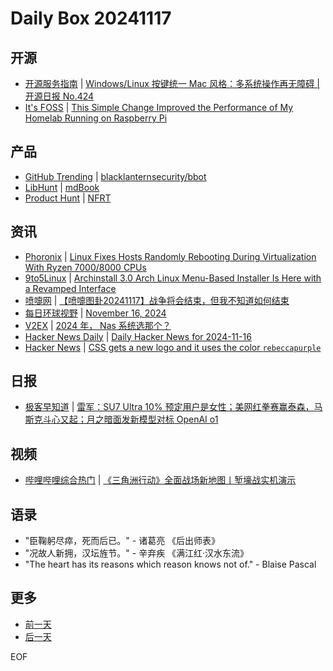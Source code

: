 # Daily Box 20241117

## 开源
- [开源服务指南](https://osguider.com/blog/) | [Windows/Linux 按键统一 Mac 风格：多系统操作再无障碍 | 开源日报 No.424](https://osguider.com/blog/post/daily/daily-424/)
- [It's FOSS](https://itsfoss.com/) | [This Simple Change Improved the Performance of My Homelab Running on Raspberry Pi](https://itsfoss.com/pi-swap-increase/)

## 产品
- [GitHub Trending](https://github.com/trending?since=daily) | [blacklanternsecurity/bbot](https://github.com/blacklanternsecurity/bbot)
- [LibHunt](https://www.libhunt.com/) | [mdBook](https://www.libhunt.com/r/mdBook)
- [Product Hunt](https://www.producthunt.com) | [NFRT](https://www.producthunt.com/posts/nfrt)

## 资讯
- [Phoronix](https://www.phoronix.com/) | [Linux Fixes Hosts Randomly Rebooting During Virtualization With Ryzen 7000/8000 CPUs](https://www.phoronix.com/news/Linux-Clear-VMLOAD-VMSAVE-Zen4)
- [9to5Linux](https://9to5linux.com/) | [Archinstall 3.0 Arch Linux Menu-Based Installer Is Here with a Revamped Interface](https://9to5linux.com/archinstall-3-0-arch-linux-installer-is-here-with-revamped-interface)
- [喷嚏网](http://www.dapenti.com/blog/blog.asp?subjectid=70&name=xilei) | [【喷嚏图卦20241117】战争将会结束，但我不知道如何结束](http://www.dapenti.com/blog/more.asp?name=xilei&id=182487)
- [每日环球视野](https://idai.ly/) | [November 16, 2024](http://m.idai.ly/se/a193iG?1731686400)
- [V2EX](https://www.v2ex.com/) | [2024 年， Nas 系统选那个？](https://www.v2ex.com/t/1090263)
- [Hacker News Daily](https://www.daemonology.net/hn-daily/) | [Daily Hacker News for 2024-11-16](https://www.daemonology.net/hn-daily/2024-11-16.html)
- [Hacker News](https://news.ycombinator.com/front) | [CSS gets a new logo and it uses the color `rebeccapurple`](https://news.ycombinator.com/item?id=42161919)

## 日报
- [极客早知道](https://www.geekpark.net/column/74) | [雷军：SU7 Ultra 10% 预定用户是女性；美网红拳赛赢泰森，马斯克斗心又起；月之暗面发新模型对标 OpenAI o1](https://www.geekpark.net/news/343175)

## 视频
- [哔哩哔哩综合热门](https://www.bilibili.com/v/popular/all/) | [《三角洲行动》全面战场新地图丨堑壕战实机演示](https://b23.tv/BV1FMU6Y6EMv)

## 语录
- "臣鞠躬尽瘁，死而后已。" - 诸葛亮 《后出师表》
- "况故人新拥，汉坛旌节。" - 辛弃疾 《满江红·汉水东流》
- "The heart has its reasons which reason knows not of." - Blaise Pascal

## 更多
- [前一天](daily-box-20241116.md)
- [后一天](daily-box-20241118.md)

EOF